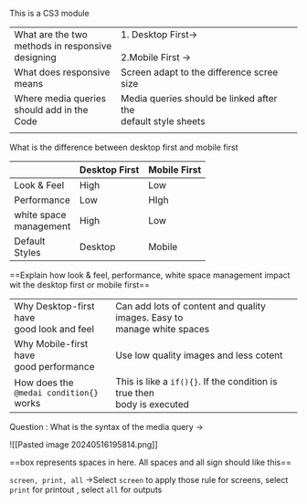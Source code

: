 This is a CS3 module

|                                                          |                                                                   |
| -------------------------------------------------------- | ----------------------------------------------------------------- |
| What are the two <br>methods in responsive <br>designing | 1. Desktop First-><br><br>2.Mobile First ->                       |
| What does responsive <br>means                           | Screen adapt to the difference scree size                         |
| Where media queries<br>should add in the Code            | Media queries should be linked after the <br>default style sheets |
|                                                          |                                                                   |

What is the difference between desktop first and mobile first

|                           | Desktop First | Mobile First |
| ------------------------- | ------------- | ------------ |
| Look & Feel               | High          | Low          |
| Performance               | Low           | HIgh         |
| white space<br>management | High          | Low          |
| Default<br>Styles         | Desktop       | Mobile       |
==Explain how look & feel, performance, white space management impact wit the desktop first or mobile first==

|                                                |                                                                             |
| ---------------------------------------------- | --------------------------------------------------------------------------- |
| Why Desktop-first have<br>good look and feel   | Can add lots of content and quality images. Easy to<br>manage white spaces  |
| Why Mobile-first have <br>good performance     | Use low quality images and less cotent                                      |
| How does the <br>`@medai condition{}`<br>works | This is like a `if(){}`. If the condition is true then <br>body is executed |
Question : What is the syntax of the media query -> 

![[Pasted image 20240516195814.png]]

==box represents spaces in here. All spaces and all sign should like this==

`screen, print, all` ->Select `screen` to apply those rule for screens, select `print` for printout , select `all` for outputs

